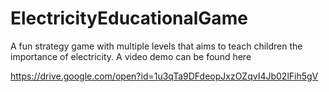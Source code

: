 # ElectricityEducationalGame
A fun strategy game with multiple levels that aims to teach children the importance of electricity. A video demo can be found here

https://drive.google.com/open?id=1u3qTa9DFdeopJxzOZqvI4Jb02lFih5gV
